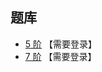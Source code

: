 ## 题库
- [5 阶](http://www.sudokufans.org.cn/lx/loop.index.php?p=oe&w=5) 【需要登录】
- [7 阶](http://www.sudokufans.org.cn/lx/loop.index.php?p=oe&w=7) 【需要登录】